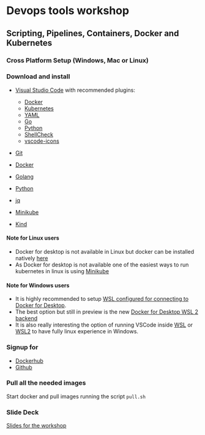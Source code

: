 # Devops tools workshop
## Scripting, Pipelines, Containers, Docker and Kubernetes

### **Cross Platform Setup (Windows, Mac or Linux)**

### Download and install

* [Visual Studio Code](https://code.visualstudio.com/download) with recommended plugins:
    - [Docker](https://marketplace.visualstudio.com/items?itemName=ms-kubernetes-tools.vscode-kubernetes-tools)
    - [Kubernetes](https://marketplace.visualstudio.com/items?itemName=ms-kubernetes-tools.vscode-kubernetes-tools)
    - [YAML](https://marketplace.visualstudio.com/items?itemName=redhat.vscode-yaml)
    - [Go](https://marketplace.visualstudio.com/items?itemName=ms-vscode.Go)
    - [Python](https://marketplace.visualstudio.com/items?itemName=ms-python.python)
    - [ShellCheck](https://marketplace.visualstudio.com/items?itemName=timonwong.shellcheck)
    - [vscode-icons](https://marketplace.visualstudio.com/items?itemName=ms-kubernetes-tools.vscode-kubernetes-tools)

* [Git](https://git-scm.com/downloads)
* [Docker](https://www.docker.com/products/docker-desktop)
* [Golang](https://golang.org/dl/)
* [Python](https://www.python.org/downloads/)
* [jq](https://stedolan.github.io/jq/download/)
* [Minikube](https://kubernetes.io/docs/tasks/tools/install-minikube/)
* [Kind](https://kind.sigs.k8s.io/docs/user/quick-start)

#### Note for Linux users 
- Docker for desktop is not available in Linux but docker can be installed natively [here](https://docs.docker.com/install/linux/docker-ce/ubuntu/)
- As Docker for desktop is not available one of the easiest ways to run kubernetes in linux is using [Minikube](https://kubernetes.io/docs/tasks/tools/install-minikube/)

#### Note for Windows users 
- It is highly recommended to setup [WSL configured for connecting to Docker for Desktop](https://nickjanetakis.com/blog/setting-up-docker-for-windows-and-wsl-to-work-flawlessly).
- The best option but still in preview is the new [Docker for Desktop WSL 2 backend](https://docs.docker.com/docker-for-windows/wsl-tech-preview/)
- It is also really interesting the option of running VSCode inside [WSL](https://code.visualstudio.com/remote-tutorials/wsl/run-in-wsl) or [WSL2](https://code.visualstudio.com/blogs/2019/09/03/wsl2) to have fully linux experience in Windows.

### Signup for

* [Dockerhub](https://hub.docker.com)
* [Github](https://github.com)

### Pull all the needed images

Start docker and pull images running the script `pull.sh`


### Slide Deck
[Slides for the workshop](https://docs.google.com/presentation/d/19jxpdzmK2SjL3mBAEcCXHRXi1Y1wgw0bjDMdd1KzvOE/edit?usp=sharing)